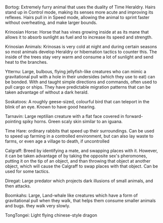 Bortog: Extremely furry animal that uses the duality of Time Heraldry. Hairs stand up in Control mode, making its senses more acute and improving its reflexes. Hairs pull in in Speed mode, allowing the animal to sprint faster without overheating, and make larger bounds.

Krinosian Horse: Horse that has vines growing inside at as its mane that allows it to absorb sunlight as fuel and to increase its speed and strength.

Krinosian Animals: Krinosas is very cold at night and during certain seasons so most animals develop Heraldry or hibernation tactics to counter this. The inside of the trees stay very warm and consume a lot of sunlight and send heat to the branches.

Ytternu: Large, bulbous, flying jellyfish-like creatures who can mimic a gravitational pull with  a hole in their undersides (which they use to eat) can be bonded. With and taught simple directions and commands, often used to pull cargo or ships.  They have predictable migration patterns that can be taken advantage of without a dark herald.

Soskatoos: A roughly geese-sized, colourful bird that can teleport in the blink of an eye. Known to have good hearing.

Tarnavin: Large reptilian creature with a flat face covered in forward-pointing spiky horns. Green scaly skin similar to an iguana.

Time Hare: ordinary rabbits that speed up their surroundings. Can be used to speed up farming in a controlled environment, but can also lay waste to farms, or even age a village to death, if uncontrolled

Calgraff: Breed by identifying a mate, and swapping places with it. However, it can be taken advantage of by taking the opposite sex's pheromones, putting it on the tip of an object, and than throwing that object at another object, which will cause the Calgraff to swap places with that object. Can be used for some tactics.

Diregat: Large predator which projects dark illusions of small animals, and then attacks.

Boomkahs: Large, Land-whale like creatures which have a form of gravitational pull when they walk, that helps them consume smaller animals and bugs. they walk very slowly.

TongTongei: Light flying chinese-style dragon

